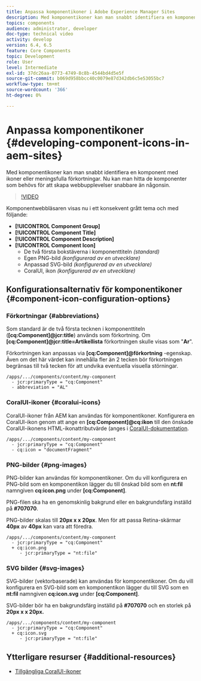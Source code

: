 ```yaml
---
title: Anpassa komponentikoner i Adobe Experience Manager Sites
description: Med komponentikoner kan man snabbt identifiera en komponent med ikoner eller meningsfulla förkortningar. Nu kan man hitta de komponenter som behövs för att skapa webbupplevelser snabbare än någonsin.
topics: components
audience: administrator, developer
doc-type: technical video
activity: develop
version: 6.4, 6.5
feature: Core Components
topic: Development
role: User
level: Intermediate
exl-id: 37dc26aa-0773-4749-8c8b-4544bd4d5e5f
source-git-commit: b069d958bbcc40c0079e87d342db6c5e53055bc7
workflow-type: tm+mt
source-wordcount: '366'
ht-degree: 0%

---
```


# Anpassa komponentikoner {#developing-component-icons-in-aem-sites}

Med komponentikoner kan man snabbt identifiera en komponent med ikoner eller meningsfulla förkortningar. Nu kan man hitta de komponenter som behövs för att skapa webbupplevelser snabbare än någonsin.

>[!VIDEO](https://video.tv.adobe.com/v/16778/?quality=9&learn=on)

Komponentwebbläsaren visas nu i ett konsekvent grått tema och med följande:

* **[!UICONTROL Component Group]**
* **[!UICONTROL Component Title]**
* **[!UICONTROL Component Description]**
* **[!UICONTROL Component Icon]**
   * De två första bokstäverna i komponenttiteln *(standard)*
   * Egen PNG-bild *(konfigurerad av en utvecklare)*
   * Anpassad SVG-bild *(konfigurerad av en utvecklare)*
   * CoralUI, ikon *(konfigurerad av en utvecklare)*

## Konfigurationsalternativ för komponentikoner {#component-icon-configuration-options}

### Förkortningar {#abbreviations}

Som standard är de två första tecknen i komponenttiteln (**[cq:Component]@jcr:title**) används som förkortning. Om **[cq:Component]@jcr:title=Artikellista** förkortningen skulle visas som &quot;**Ar**&quot;.

Förkortningen kan anpassas via **[cq:Component]@förkortning** -egenskap. Även om det här värdet kan innehålla fler än 2 tecken bör förkortningen begränsas till två tecken för att undvika eventuella visuella störningar.

```plain
/apps/.../components/content/my-component
  - jcr:primaryType = "cq:Component"
  - abbreviation = "AL"
```

### CoralUI-ikoner {#coralui-icons}

CoralUI-ikoner från AEM kan användas för komponentikoner. Konfigurera en CoralUI-ikon genom att ange en **[cq:Component]@cq:ikon** till den önskade CoralUI-ikonens HTML-ikonattributvärde (anges i [CoralUI-dokumentation](https://helpx.adobe.com/experience-manager/6-5/sites/developing/using/reference-materials/coral-ui/coralui3/Coral.Icon.html).

```plain
/apps/.../components/content/my-component
  - jcr:primaryType = "cq:Component"
  - cq:icon = "documentFragment"
```

### PNG-bilder {#png-images}

PNG-bilder kan användas för komponentikoner. Om du vill konfigurera en PNG-bild som en komponentikon lägger du till önskad bild som en **nt:fil** namngiven **cq:icon.png** under **[cq:Component]**.

PNG-filen ska ha en genomskinlig bakgrund eller en bakgrundsfärg inställd på **#707070**.

PNG-bilder skalas till **20px x x 20px**. Men för att passa Retina-skärmar **40px** av **40px** kan vara att föredra.

```plain
/apps/.../components/content/my-component
  - jcr:primaryType = "cq:Component"
  + cq:icon.png
     - jcr:primaryType = "nt:file"
```

### SVG bilder {#svg-images}

SVG-bilder (vektorbaserade) kan användas för komponentikoner. Om du vill konfigurera en SVG-bild som en komponentikon lägger du till SVG som en **nt:fil** namngiven **cq:icon.svg** under **[cq:Component]**.

SVG-bilder bör ha en bakgrundsfärg inställd på **#707070** och en storlek på **20px x x 20px.**

```plain
/apps/.../components/content/my-component
  - jcr:primaryType = "cq:Component"
  + cq:icon.svg
     - jcr:primaryType = "nt:file"
```

## Ytterligare resurser {#additional-resources}

* [Tillgängliga CoralUI-ikoner](https://helpx.adobe.com/experience-manager/6-5/sites/developing/using/reference-materials/coral-ui/coralui3/Coral.Icon.html)
